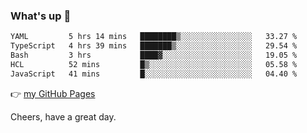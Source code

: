 ### What's up 👋

<!--START_SECTION:waka-->

```txt
YAML         5 hrs 14 mins   ████████▒░░░░░░░░░░░░░░░░   33.27 %
TypeScript   4 hrs 39 mins   ███████▒░░░░░░░░░░░░░░░░░   29.54 %
Bash         3 hrs           ████▓░░░░░░░░░░░░░░░░░░░░   19.05 %
HCL          52 mins         █▒░░░░░░░░░░░░░░░░░░░░░░░   05.58 %
JavaScript   41 mins         █░░░░░░░░░░░░░░░░░░░░░░░░   04.40 %
```

<!--END_SECTION:waka-->

👉 [my GitHub Pages](https://ykzhukian.github.io)

Cheers, have a great day.

